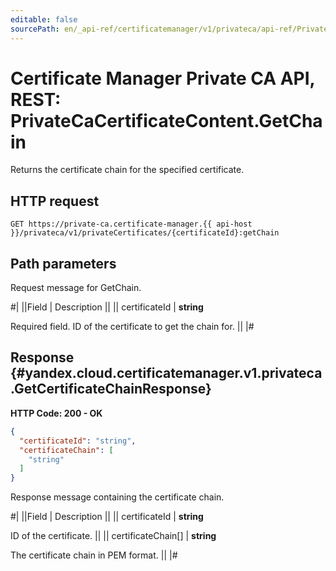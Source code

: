 ```yaml
---
editable: false
sourcePath: en/_api-ref/certificatemanager/v1/privateca/api-ref/PrivateCaCertificateContent/getChain.md
---
```


# Certificate Manager Private CA API, REST: PrivateCaCertificateContent.GetChain

Returns the certificate chain for the specified certificate.

## HTTP request

```
GET https://private-ca.certificate-manager.{{ api-host }}/privateca/v1/privateCertificates/{certificateId}:getChain
```

## Path parameters

Request message for GetChain.

#|
||Field | Description ||
|| certificateId | **string**

Required field. ID of the certificate to get the chain for. ||
|#

## Response {#yandex.cloud.certificatemanager.v1.privateca.GetCertificateChainResponse}

**HTTP Code: 200 - OK**

```json
{
  "certificateId": "string",
  "certificateChain": [
    "string"
  ]
}
```

Response message containing the certificate chain.

#|
||Field | Description ||
|| certificateId | **string**

ID of the certificate. ||
|| certificateChain[] | **string**

The certificate chain in PEM format. ||
|#